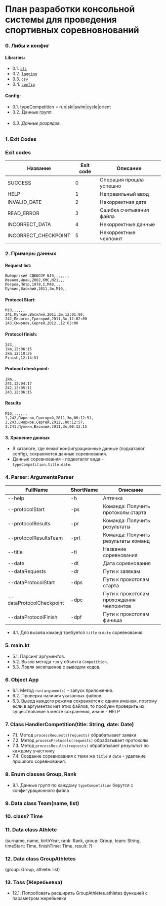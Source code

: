 # План разработки консольной системы для проведения спортивных соревновнований

### 0. Либы и конфиг

#### Libraries:
* 0.1. [`cli`](https://github.com/Kotlin/kotlinx-cli)
* 0.2. [`logging`](https://github.com/MicroUtils/kotlin-logging)
* 0.3. [`csv`](https://github.com/doyaaaaaken/kotlin-csv)
* 0.4. [`config`](https://github.com/sksamuel/hoplite)

#### Config:
* 0.1. typeCompetition = run|ski|swim|cycle|orient
* 0.2. Данные групп.
* ###### 0.3. Данные разрядов.

### 1. Exit Codes

### Exit codes

| Название            | Exit code | Описание                   |
| ----------          | --------- | -------------------------- |
| SUCCESS             | 0         | Операция прошла успешно    |
| HELP                | 1         | Неправильный ввод          |
| INVALID_DATE        | 2         | Некорректная дата          |
| READ_ERROR          | 3         | Ошибка считывания файла    |
| INCORRECT_DATA      | 4         | Некорректные данные        |
| INCORRECT_CHECKPOINT | 5        | Некорректные чекпоинт     |

### 2. Примеры данных

#### Request list:

```csv
Выборгский СДЮШСОР №10,,,,,,,
Иванов,Иван,2002,КМС,М21,,,
Петров,Пётр,1978,I,М40,,,  
Пупкин,Василий,2011,3ю,М10,,
```

#### Protocol Start:

```csv
М10,,,,,,
241,Пупкин,Василий,2011,3ю,12:01:00,
242,Пирогов,Григорий,2011,3ю,12:02:00
243,Смирнов,Сергей,2012,,12:03:00
```

#### Protocol finish:

```csv
243,,
1km,12:06:15
2km,12:10:36
Finish,12:14:51
```

#### Protocol checkpoint:
```csv
1km,,
241,12:04:17
242,12:05:11
243,12:06:15
```

#### Results

```csv
М10,,,,,,,
1,242,Пирогов,Григорий,2011,3ю,00:12:51,
2,243,Смирнов,Сергей,2012,,00:12:57,
3,241,Пупкин,Василий,2011,3ю,00:13:15
```

#### 3. Хранение данных
* В каталоге, где лежит конфигурационные данные (подкаталог config), сохраняются данные соревнования.
* Данные соревнования - подкаталог вида - `typeCompetition.title.date`.

### 4. Parser: ArgumentsParser

| FullName                 | ShortName | Описание                                 |
| ----------               | --------- | --------------------------               |
| --help                   | -h        | Аптечка                                  |
| --protocolStart          | -ps       | Команда: Получить протоколы старта       |
| --protocolResults        | -pr       | Команда: Получить результаты             |
| --protocolResultsTeam    | -prt      | Команда: Получить результаты команд      |
| --title                  | -tl       | Название соревнования                    |
| --date                   | -dt       | Дата соревнования                        |
| --dataRequests           | -dr      | Пути к заявкам                           |
| --dataProtocolStart      | -dps      | Пути к прокотолам старта                 |
| --dataProtocolCheckpoint | -dpс      | Пути к прокотолам прохождения чекпоинтов |
| --dataProtocolFinish     | -dpf      | Пути к прокотолам финиша                 |

* 4.1. Для вызова команд требуется `title` и `date` соревнования.

### 5. main.kt

* 5.1. Парсинг аргументов.
* 5.2. Вызов метода `run` у объекта `Competition`.
* 5.3. Ловля эксепшенов с выводом кодов.

### 6. Object App
* 6.1. Метод `run(arguments)` - запуск приложения.
* 6.2. Проверка наличия указанных файлов.
* 6.3. Вывод каждого режима сохраняется с одним именем, поэтому если в аргументах нет этих файлов, то пробуем проверить их существование в месте сохранения, иначе - HELP

### 7. Class HandlerCompetition(title: String, date: Date)
* 7.1. Метод `processRequests(requests)` обрабатывает заявки
* 7.2. Метод `processProtocols(requests)` обрабатывает протоколы
* 7.3. Метод `processResults(requests)` обрабатывает результыт по каждому участнику
* 7.4. Cоздание соревнования с теми же `title` и `date` - удаление прошлого соревнования.

### 8. Enum classes Group, Rank
* 8.1. Данные групп по каждому `typeCompetition` берутся с конфигурационного файла

### 9. Data class Team(name, list<Athlete>)

### 10. class? Time

### 11. Data class Athlete
(surname, name, birthYear, rank: Rank, group: Group, 
team: String, timeStart: Time, finishTime: Time, result: ?)

### 12. Data class GroupAthletes
(group: Group, athlete: list<Athlete>)

### 13. Toss (Жеребьевка)
* 12.1. Попробовать расширить GroupAthletes.athletes функцией с параметром жеребьевки

